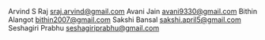 Arvind S Raj <sraj.arvind@gmail.com>
Avani Jain <avani9330@gmail.com>
Bithin Alangot <bithin2007@gmail.com>
Sakshi Bansal <sakshi.april5@gmail.com>
Seshagiri Prabhu <seshagiriprabhu@gmail.com>
